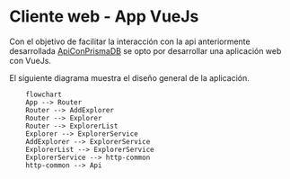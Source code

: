 # Cliente web - App VueJs

Con el objetivo de facilitar la interacción con la api anteriormente desarrollada [ApiConPrismaDB](https://github.com/andresGuevaraRojas/ApiConPrismaDB) se opto por desarrollar una aplicación web con VueJs.

El siguiente diagrama muestra el diseño general de la aplicación.

```mermaid
    flowchart
    App --> Router
    Router --> AddExplorer
    Router --> Explorer
    Router --> ExplorerList
    Explorer --> ExplorerService
    AddExplorer --> ExplorerService
    ExplorerList --> ExplorerService
    ExplorerService --> http-common
    http-common --> Api
```


